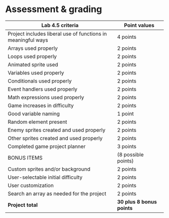 # Assessment & grading

Lab 4.5 criteria|Point values
-|-
Project includes liberal use of functions in meaningful ways|4 points
Arrays used properly|2 points
Loops used properly|2 points
Animated sprite used|2 points
Variables used properly|2 points
Conditionals used properly|2 points
Event handlers used properly|2 points
Math expressions used properly|2 points
Game increases in difficulty|2 points
Good variable naming|1 point
Random element present|2 points
Enemy sprites created and used properly|2 points
Other sprites created and used properly|2 points
Completed game project planner|3 points
BONUS ITEMS|(8 possible points)
Custom sprites and/or background|2 points
User-selectable initial difficulty|2 points
User customization|2 points
Search an array as needed for the project|2 points
**Project total**|**30 plus 8 bonus points**
